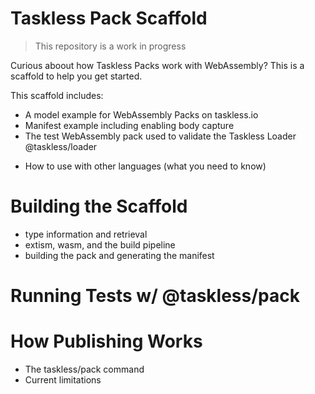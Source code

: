 # Taskless Pack Scaffold

> This repository is a work in progress

Curious aboout how Taskless Packs work with WebAssembly? This is a scaffold to help you get started.

This scaffold includes:

- A model example for WebAssembly Packs on taskless.io
- Manifest example including enabling body capture
- The test WebAssembly pack used to validate the Taskless Loader @taskless/loader

<!-- todo -->

- How to use with other languages (what you need to know)

# Building the Scaffold

<!-- todo -->

- type information and retrieval
- extism, wasm, and the build pipeline
- building the pack and generating the manifest

# Running Tests w/ @taskless/pack

<!-- todo -->

# How Publishing Works

- The taskless/pack command
- Current limitations
